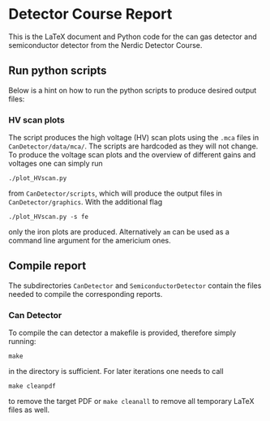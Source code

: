 Detector Course Report
============

This is the LaTeX document and Python code for the can gas detector and semiconductor detector from the Nerdic Detector Course.

## Run python scripts

Below is a hint on how to run the python scripts to produce desired output files:

### HV scan plots
The script produces the high voltage (HV) scan plots using the `.mca` files in `CanDetector/data/mca/`. The scripts are hardcoded
as they will not change. To produce the voltage scan plots and the overview of different gains and voltages one can simply run

```
./plot_HVscan.py
```

from `CanDetector/scripts`, which will produce the output files in `CanDetector/graphics`. With the additional flag

```
./plot_HVscan.py -s fe
```

only the iron plots are produced. Alternatively `am` can be used as a command line argument for the americium ones.


## Compile report
The subdirectories `CanDetector` and `SemiconductorDetector` contain the files needed to compile the corresponding reports.

### Can Detector
To compile the can detector a makefile is provided, therefore simply running:
```
make
```
in the directory is sufficient. For later iterations one needs to call
```
make cleanpdf
```
to remove the target PDF or `make cleanall` to remove all temporary LaTeX files as well.
